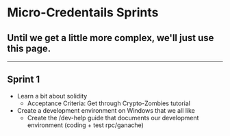 # Micro-Credentails Sprints

## Until we get a little more complex, we'll just use this page.

--------------------------------------------------------------------------------------------------------
## Sprint 1
  * Learn a bit about solidity
	  * Acceptance Criteria: Get through Crypto-Zombies tutorial
  * Create a development environment on Windows that we all like
	  * Create the /dev-help guide that documents our development environment (coding + test rpc/ganache)
